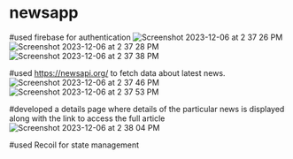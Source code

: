 # newsapp


#used firebase for authentication
![Screenshot 2023-12-06 at 2 37 26 PM](https://github.com/Nikhil9971/newsapp/assets/69163652/eabd082d-c70c-4999-9b44-f6112e3bafb4)
![Screenshot 2023-12-06 at 2 37 28 PM](https://github.com/Nikhil9971/newsapp/assets/69163652/08c23e92-2932-407a-b83a-44c34783f97e)
![Screenshot 2023-12-06 at 2 37 38 PM](https://github.com/Nikhil9971/newsapp/assets/69163652/19be93ec-55ac-4398-a026-d5d65fc97850)



#used https://newsapi.org/ to fetch data about latest news.
![Screenshot 2023-12-06 at 2 37 46 PM](https://github.com/Nikhil9971/newsapp/assets/69163652/a12c44a1-66bc-46ce-89af-f1d5eb2667f8)
![Screenshot 2023-12-06 at 2 37 53 PM](https://github.com/Nikhil9971/newsapp/assets/69163652/e51e155f-3641-4656-b1f9-9b860b9f5f78)



#developed a details page where details of the particular news is displayed along with the link to access the full article
![Screenshot 2023-12-06 at 2 38 04 PM](https://github.com/Nikhil9971/newsapp/assets/69163652/3673404a-b148-46a4-9773-15c2294e048c)


#used Recoil for state management

